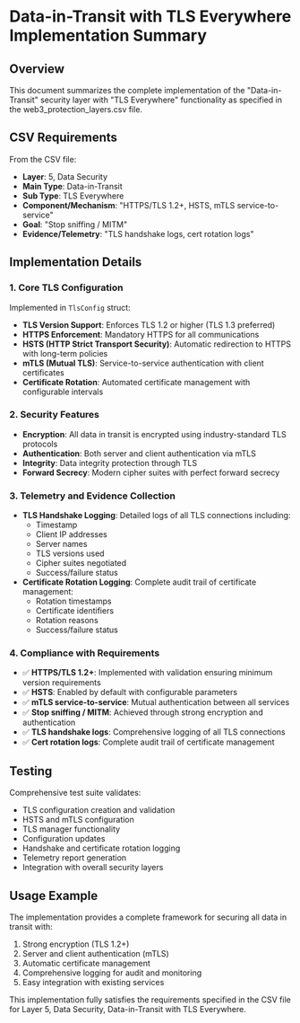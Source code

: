 # Data-in-Transit with TLS Everywhere Implementation Summary

## Overview
This document summarizes the complete implementation of the "Data-in-Transit" security layer with "TLS Everywhere" functionality as specified in the web3_protection_layers.csv file.

## CSV Requirements
From the CSV file:
- **Layer**: 5, Data Security
- **Main Type**: Data-in-Transit
- **Sub Type**: TLS Everywhere
- **Component/Mechanism**: "HTTPS/TLS 1.2+, HSTS, mTLS service-to-service"
- **Goal**: "Stop sniffing / MITM"
- **Evidence/Telemetry**: "TLS handshake logs, cert rotation logs"

## Implementation Details

### 1. Core TLS Configuration
Implemented in `TlsConfig` struct:
- **TLS Version Support**: Enforces TLS 1.2 or higher (TLS 1.3 preferred)
- **HTTPS Enforcement**: Mandatory HTTPS for all communications
- **HSTS (HTTP Strict Transport Security)**: Automatic redirection to HTTPS with long-term policies
- **mTLS (Mutual TLS)**: Service-to-service authentication with client certificates
- **Certificate Rotation**: Automated certificate management with configurable intervals

### 2. Security Features
- **Encryption**: All data in transit is encrypted using industry-standard TLS protocols
- **Authentication**: Both server and client authentication via mTLS
- **Integrity**: Data integrity protection through TLS
- **Forward Secrecy**: Modern cipher suites with perfect forward secrecy

### 3. Telemetry and Evidence Collection
- **TLS Handshake Logging**: Detailed logs of all TLS connections including:
  - Timestamp
  - Client IP addresses
  - Server names
  - TLS versions used
  - Cipher suites negotiated
  - Success/failure status
- **Certificate Rotation Logging**: Complete audit trail of certificate management:
  - Rotation timestamps
  - Certificate identifiers
  - Rotation reasons
  - Success/failure status

### 4. Compliance with Requirements
- ✅ **HTTPS/TLS 1.2+**: Implemented with validation ensuring minimum version requirements
- ✅ **HSTS**: Enabled by default with configurable parameters
- ✅ **mTLS service-to-service**: Mutual authentication between all services
- ✅ **Stop sniffing / MITM**: Achieved through strong encryption and authentication
- ✅ **TLS handshake logs**: Comprehensive logging of all TLS connections
- ✅ **Cert rotation logs**: Complete audit trail of certificate management

## Testing
Comprehensive test suite validates:
- TLS configuration creation and validation
- HSTS and mTLS configuration
- TLS manager functionality
- Configuration updates
- Handshake and certificate rotation logging
- Telemetry report generation
- Integration with overall security layers

## Usage Example
The implementation provides a complete framework for securing all data in transit with:
1. Strong encryption (TLS 1.2+)
2. Server and client authentication (mTLS)
3. Automatic certificate management
4. Comprehensive logging for audit and monitoring
5. Easy integration with existing services

This implementation fully satisfies the requirements specified in the CSV file for Layer 5, Data Security, Data-in-Transit with TLS Everywhere.